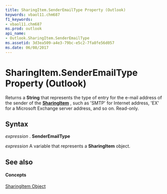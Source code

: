 ```yaml
---
title: SharingItem.SenderEmailType Property (Outlook)
keywords: vbaol11.chm687
f1_keywords:
- vbaol11.chm687
ms.prod: outlook
api_name:
- Outlook.SharingItem.SenderEmailType
ms.assetid: 3d3ea509-a4e3-79bc-e5c2-7fa8fe56d057
ms.date: 06/08/2017
---
```



# SharingItem.SenderEmailType Property (Outlook)

Returns a **String** that represents the type of entry for the e-mail address of the sender of the **[SharingItem](sharingitem-object-outlook.md)** , such as 'SMTP' for Internet address, 'EX' for a Microsoft Exchange server address, and so on. Read-only.


## Syntax

 _expression_ . **SenderEmailType**

 _expression_ A variable that represents a **SharingItem** object.


## See also


#### Concepts


[SharingItem Object](sharingitem-object-outlook.md)

